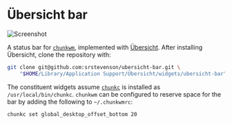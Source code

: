 # Übersicht bar

![Screenshot](https://user-images.githubusercontent.com/5845679/29251744-9993ea68-8052-11e7-891b-56903ad0582b.png)

A status bar for [`chunkwm`][chunkwm], implemented with [Übersicht][ubersicht].
After installing Übersicht, clone the repository with:

```sh
git clone git@github.com:srstevenson/ubersicht-bar.git \
    "$HOME/Library/Application Support/Übersicht/widgets/ubersicht-bar"
```

The constituent widgets assume [`chunkc`][chunkc] is installed as
`/usr/local/bin/chunkc`. `chunkwm` can be configured to reserve space for the
bar by adding the following to `~/.chunkwmrc`:

```sh
chunkc set global_desktop_offset_bottom 20
```

[chunkc]: https://github.com/koekeishiya/chunkwm/tree/master/src/chunkc
[chunkwm]: https://github.com/koekeishiya/chunkwm
[ubersicht]: http://tracesof.net/uebersicht/
